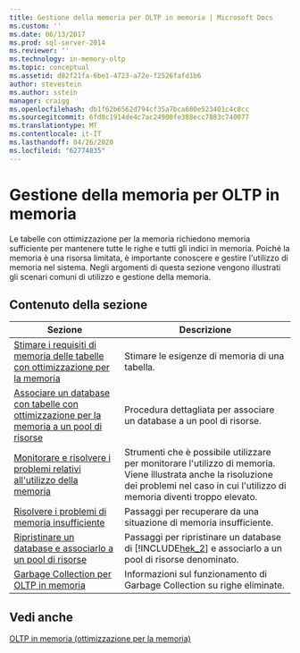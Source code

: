 ```yaml
---
title: Gestione della memoria per OLTP in memoria | Microsoft Docs
ms.custom: ''
ms.date: 06/13/2017
ms.prod: sql-server-2014
ms.reviewer: ''
ms.technology: in-memory-oltp
ms.topic: conceptual
ms.assetid: d82f21fa-6be1-4723-a72e-f2526fafd1b6
author: stevestein
ms.author: sstein
manager: craigg
ms.openlocfilehash: db1f62b6562d794cf35a7bca680e523401c4c8cc
ms.sourcegitcommit: 6fd8c1914de4c7ac24900fe388ecc7883c740077
ms.translationtype: MT
ms.contentlocale: it-IT
ms.lasthandoff: 04/26/2020
ms.locfileid: "62774835"
---
```

# <a name="managing-memory-for-in-memory-oltp"></a>Gestione della memoria per OLTP in memoria
  Le tabelle con ottimizzazione per la memoria richiedono memoria sufficiente per mantenere tutte le righe e tutti gli indici in memoria. Poiché la memoria è una risorsa limitata, è importante conoscere e gestire l'utilizzo di memoria nel sistema. Negli argomenti di questa sezione vengono illustrati gli scenari comuni di utilizzo e gestione della memoria.  
  
## <a name="in-this-section"></a>Contenuto della sezione  
  
|Sezione|Descrizione|  
|-------------|-----------------|  
|[Stimare i requisiti di memoria delle tabelle con ottimizzazione per la memoria](../relational-databases/in-memory-oltp/memory-optimized-tables.md)|Stimare le esigenze di memoria di una tabella.|  
|[Associare un database con tabelle con ottimizzazione per la memoria a un pool di risorse](../relational-databases/in-memory-oltp/bind-a-database-with-memory-optimized-tables-to-a-resource-pool.md)|Procedura dettagliata per associare un database a un pool di risorse.|  
|[Monitorare e risolvere i problemi relativi all'utilizzo della memoria](../relational-databases/in-memory-oltp/monitor-and-troubleshoot-memory-usage.md)|Strumenti che è possibile utilizzare per monitorare l'utilizzo di memoria. Viene illustrata anche la risoluzione dei problemi nel caso in cui l'utilizzo di memoria diventi troppo elevato.|  
|[Risolvere i problemi di memoria insufficiente](../relational-databases/in-memory-oltp/resolve-out-of-memory-issues.md)|Passaggi per recuperare da una situazione di memoria insufficiente.|  
|[Ripristinare un database e associarlo a un pool di risorse](../relational-databases/in-memory-oltp/restore-a-database-and-bind-it-to-a-resource-pool.md)|Passaggi per ripristinare un database di [!INCLUDE[hek_2](../includes/hek-2-md.md)] e associarlo a un pool di risorse denominato.|  
|[Garbage Collection per OLTP in memoria](../relational-databases/in-memory-oltp/in-memory-oltp-garbage-collection.md)|Informazioni sul funzionamento di Garbage Collection su righe eliminate.|  
  
## <a name="see-also"></a>Vedi anche  
 [OLTP in memoria &#40;ottimizzazione per la memoria&#41;](../relational-databases/in-memory-oltp/in-memory-oltp-in-memory-optimization.md)  
  
  
